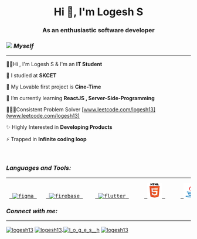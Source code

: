 <h1 align="center">Hi 👋, I'm Logesh S</h1>
<h3 align="center">As an enthusiastic software developer</h3>
<h3 display="flex"><img src="https://camo.githubusercontent.com/c13620c47dbfe17e3c214b7c79f033f76c93fcd41fe31635accd7038de99277e/68747470733a2f2f692e70696e696d672e636f6d2f6f726967696e616c732f33662f37652f34652f33663765346566663763393665396665346238623462316666336637626462352e676966" height="50"> <i>Myself</i> </h3>

<hr>


 👋🏻Hi , I'm Logesh S & I'm an **IT Student**

 🏫 I studied at **SKCET**

 📁 My Lovable first project is **Cine-Time**
 
 🌱 I’m currently learning **ReactJS , Server-Side-Programming**

 👨🏻‍💻Consistent Problem Solver [www.leetcode.com/logesh13](www.leetcode.com/logesh13)

 ✨ Highly Interested in **Developing Products**

 ⚡ Trapped in **Infinite coding loop**

 <br/>



<h3 align="left"><i>Languages and Tools:</i></h3>

<hr>
<pre align="center"> <a href="https://www.figma.com/" target="_blank" rel="noreferrer"> <img src="https://www.vectorlogo.zone/logos/figma/figma-icon.svg" alt="figma" width="40" height="40"/> </a>   <a href="https://firebase.google.com/" target="_blank" rel="noreferrer"> <img src="https://www.vectorlogo.zone/logos/firebase/firebase-icon.svg" alt="firebase" width="40" height="40"/> </a>    <a href="https://flutter.dev" target="_blank" rel="noreferrer"> <img src="https://www.vectorlogo.zone/logos/flutterio/flutterio-icon.svg" alt="flutter" width="40" height="40"/> </a>     <a href="https://www.w3.org/html/" target="_blank" rel="noreferrer"> <img src="https://raw.githubusercontent.com/devicons/devicon/master/icons/html5/html5-original-wordmark.svg" alt="html5" width="40" height="40"/> </a>     <a href="https://www.java.com" target="_blank" rel="noreferrer"> <img src="https://raw.githubusercontent.com/devicons/devicon/master/icons/java/java-original.svg" alt="java" width="40" height="40"/> </a>     <a href="https://developer.mozilla.org/en-US/docs/Web/JavaScript" target="_blank" rel="noreferrer"> <img src="https://raw.githubusercontent.com/devicons/devicon/master/icons/javascript/javascript-original.svg" alt="javascript" width="40" height="40"/> </a>     <a href="https://www.mysql.com/" target="_blank" rel="noreferrer"> <img src="https://raw.githubusercontent.com/devicons/devicon/master/icons/mysql/mysql-original-wordmark.svg" alt="mysql" width="40" height="40"/> </a>     <a href="https://reactnative.dev/" target="_blank" rel="noreferrer"> <img src="https://reactnative.dev/img/header_logo.svg" alt="reactnative" width="40" height="40"/> </a>     <a href="https://unity.com/" target="_blank" rel="noreferrer"> <img src="https://www.vectorlogo.zone/logos/unity3d/unity3d-icon.svg" alt="unity" width="40" height="40"/> </a></pre>



<h3 align="left"><i>Connect with me:</i></h3>

<hr>
<p align="left">
<a href="https://twitter.com/logesh13" target="blank"><img align="center" src="https://raw.githubusercontent.com/rahuldkjain/github-profile-readme-generator/master/src/images/icons/Social/twitter.svg" alt="logesh13" height="30" width="40" /></a>  
<a href="https://linkedin.com/in/logesh13" target="blank"><img align="center" src="https://raw.githubusercontent.com/rahuldkjain/github-profile-readme-generator/master/src/images/icons/Social/linked-in-alt.svg" alt="logesh13" height="30" width="40" />  </a>  
<a href="https://instagram.com/l_o_g_e_s__h" target="blank"><img align="center" src="https://raw.githubusercontent.com/rahuldkjain/github-profile-readme-generator/master/src/images/icons/Social/instagram.svg" alt="l_o_g_e_s__h" height="30" width="40" /></a>  
<a href="https://www.leetcode.com/logesh13" target="blank"><img align="center" src="https://raw.githubusercontent.com/rahuldkjain/github-profile-readme-generator/master/src/images/icons/Social/leet-code.svg" alt="logesh13" height="30" width="40" /></a>
</p>
